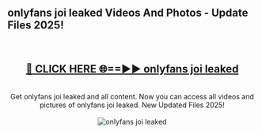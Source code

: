 <h2>onlyfans joi leaked Videos And Photos - Update Files 2025!</h2>
<br>
<div align="center">
<h2><a href="https://linkcuts.com/hfmhzwbr" rel="nofollow">🔴 CLICK HERE 🌐==►► onlyfans joi leaked</a></h2>
<br>
Get onlyfans joi leaked and all content. Now you can access all videos and pictures of onlyfans joi leaked. New Updated Files 2025!
<br>
<br>
<a href="https://linkcuts.com/hfmhzwbr" rel="nofollow" data-target="animated-image.originalLink"><img src="https://i.ibb.co.com/WyWwxjT/player-gif2.gif" alt="onlyfans joi leaked" style="max-width: 100%; display: inline-block;" data-target="animated-image.originalImage"></a>
</div>
<br>